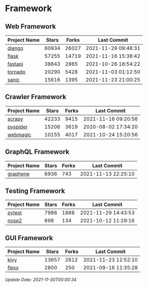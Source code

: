 # Framework

## Web Framework
| Project Name | Stars | Forks | Last Commit |
| ------------ | ----- | ----- | ----------- |
| [django](https://github.com/django/django) | 60934 | 26027 | 2021-11-29 09:48:31 |
| [flask](https://github.com/pallets/flask) | 57255 | 14719 | 2021-11-16 15:38:42 |
| [fastapi](https://github.com/tiangolo/fastapi) | 38843 | 2865 | 2021-10-26 18:54:22 |
| [tornado](https://github.com/tornadoweb/tornado) | 20290 | 5428 | 2021-11-03 01:12:50 |
| [sanic](https://github.com/sanic-org/sanic) | 15616 | 1395 | 2021-11-23 21:00:25 |

## Crawler Framework
| Project Name | Stars | Forks | Last Commit |
| ------------ | ----- | ----- | ----------- |
| [scrapy](https://github.com/scrapy/scrapy) | 42233 | 9415 | 2021-11-16 09:20:56 |
| [pyspider](https://github.com/binux/pyspider) | 15206 | 3619 | 2020-08-02 17:34:20 |
| [webmagic](https://github.com/code4craft/webmagic) | 10155 | 4017 | 2021-10-24 15:20:56 |

## GraphQL Framework
| Project Name | Stars | Forks | Last Commit |
| ------------ | ----- | ----- | ----------- |
| [graphene](https://github.com/graphql-python/graphene) | 6936 | 743 | 2021-11-13 22:25:10 |

## Testing Framework
| Project Name | Stars | Forks | Last Commit |
| ------------ | ----- | ----- | ----------- |
| [pytest](https://github.com/pytest-dev/pytest) | 7986 | 1888 | 2021-11-29 14:43:53 |
| [nose2](https://github.com/nose-devs/nose2) | 698 | 134 | 2021-10-12 11:29:16 |

## GUI Framework
| Project Name | Stars | Forks | Last Commit |
| ------------ | ----- | ----- | ----------- |
| [kivy](https://github.com/kivy/kivy) | 13657 | 2812 | 2021-11-23 12:52:10 |
| [flexx](https://github.com/flexxui/flexx) | 2800 | 250 | 2021-09-16 11:35:28 |

*Update Date: 2021-11-30T00:00:34*
